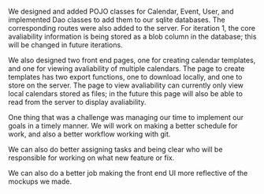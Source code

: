 We designed and added POJO classes for Calendar, Event, User, and implemented Dao classes to add them to our sqlite databases. The corresponding routes
were also added to the server. For iteration 1, the core avaliability information is being stored as a blob column in the database; this will be changed
in future iterations.

We also designed two front end pages, one for creating calendar templates, and one for viewing avaliability of multiple calendars. The page to create
templates has two export functions, one to download locally, and one to store on the server. The page to view avaliability can currently only view
local calendars stored as files; in the future this page will also be able to read from the server to display avaliability.

One thing that was a challenge was managing our time to implement our goals in a timely manner. We will work on making a better schedule for work, and
also a better workflow working with git.

We can also do better assigning tasks and being clear who will be responsible for working on what new feature or fix.

We can also do a better job making the front end UI more reflective of the mockups we made.